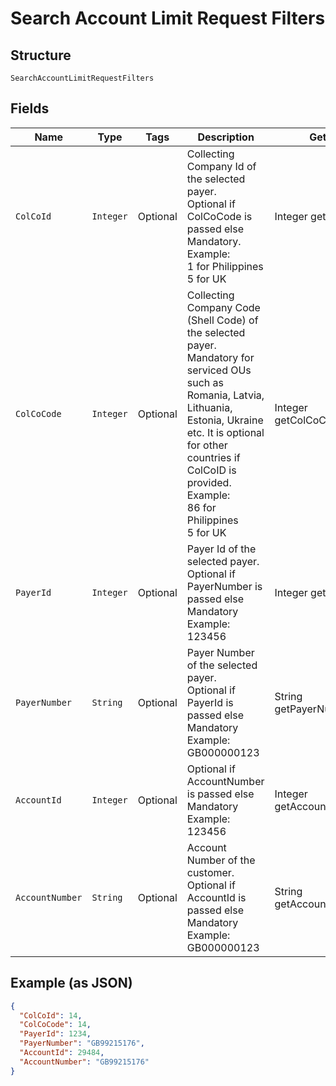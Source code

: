 
# Search Account Limit Request Filters

## Structure

`SearchAccountLimitRequestFilters`

## Fields

| Name | Type | Tags | Description | Getter | Setter |
|  --- | --- | --- | --- | --- | --- |
| `ColCoId` | `Integer` | Optional | Collecting Company Id of the selected payer.<br>Optional if ColCoCode is passed else Mandatory.<br>Example:<br>1 for Philippines<br>5 for UK | Integer getColCoId() | setColCoId(Integer colCoId) |
| `ColCoCode` | `Integer` | Optional | Collecting Company Code (Shell Code) of the selected payer.<br>Mandatory for serviced OUs such as Romania, Latvia, Lithuania, Estonia, Ukraine etc. It is optional for other countries if ColCoID is provided.<br>Example:<br>86 for Philippines<br>5 for UK | Integer getColCoCode() | setColCoCode(Integer colCoCode) |
| `PayerId` | `Integer` | Optional | Payer Id  of the selected payer.<br>Optional if PayerNumber is passed else Mandatory<br>Example: 123456 | Integer getPayerId() | setPayerId(Integer payerId) |
| `PayerNumber` | `String` | Optional | Payer Number of the selected payer.<br>Optional if PayerId is passed else Mandatory<br>Example: GB000000123 | String getPayerNumber() | setPayerNumber(String payerNumber) |
| `AccountId` | `Integer` | Optional | Optional if AccountNumber is passed else Mandatory<br>Example: 123456 | Integer getAccountId() | setAccountId(Integer accountId) |
| `AccountNumber` | `String` | Optional | Account Number of the customer.<br>Optional if AccountId is passed else Mandatory<br>Example: GB000000123 | String getAccountNumber() | setAccountNumber(String accountNumber) |

## Example (as JSON)

```json
{
  "ColCoId": 14,
  "ColCoCode": 14,
  "PayerId": 1234,
  "PayerNumber": "GB99215176",
  "AccountId": 29484,
  "AccountNumber": "GB99215176"
}
```

